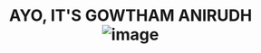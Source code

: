 ## <h1 align="center"> AYO, IT'S GOWTHAM ANIRUDH![image](https://github.com/user-attachments/assets/fb4d6380-d1b8-44ec-b8ad-e83f5be6569a)</h1>


<!--
**gowthamanirudh/gowthamanirudh** is a ✨ _special_ ✨ repository because its `README.md` (this file) appears on your GitHub profile.

Here are some ideas to get you started:

- 🔭 I’m currently working on ...
- 🌱 I’m currently learning ...
- 👯 I’m looking to collaborate on ...
- 🤔 I’m looking for help with ...
- 💬 Ask me about ...
- 📫 How to reach me: ...
- 😄 Pronouns: ...
- ⚡ Fun fact: ...
-->
